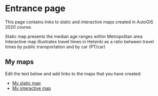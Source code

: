 # Entrance page

This page contains links to static and interactive maps created in AutoGIS 2020 course.

Static map presents the median age ranges within Metropolitan area
Interactive map illustrates travel times in Helsinki as a ratio between travel times by public transportation and by car (PT/car)

## My maps

Edit the text below and add links to the maps that you have created:

 - [My static map](https://autogis-2018.github.io/exercise-5-jpnousu/Median_Ages.png)
 - [My interactive map](https://autogis-2018.github.io/exercise-5-jpnousu/Traveltimeratios_Helsinki_Railwaystation.html)

